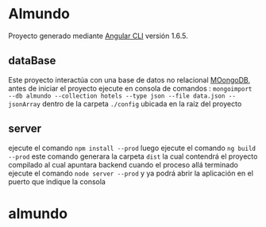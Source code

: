 # Almundo

Proyecto generado mediante [Angular CLI](https://github.com/angular/angular-cli) versión 1.6.5.

## dataBase

Este proyecto interactúa con una base de datos no relacional [MOongoDB](https://www.mongodb.com/), antes de iniciar el proyecto ejecute en consola de comandos : `mongoimport --db almundo --collection hotels --type json --file data.json --jsonArray` dentro de la carpeta `./config` ubicada en la raíz del proyecto

## server

ejecute el comando `npm install --prod` luego ejecute el comando `ng build --prod` este comando generara la carpeta `dist` la cual contendrá el proyecto compilado al cual apuntara backend cuando el proceso allá terminado ejecute el comando `node server --prod` y ya podrá abrir la aplicación en el puerto que indique la consola

# almundo

